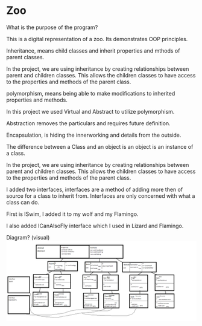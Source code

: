 # Zoo

What is the purpose of the program?

This is a digital representation of a zoo.  Its demonstrates OOP principles. 

Inheritance, means child classes and inherit properties and mthods of parent classes.

In the project, we are using inheritance by creating relationships between parent and children classes.  This allows the children classes to have access to the properties and methods of the parent class.


polymorphism, means being able to make modifications to inherited properties and methods.

In this project we used Virtual and Abstract to utilize polymorphism.

Abstraction removes the particulars and requires future definition.

Encapsulation, is hiding the innerworking and details from the outside.

The difference between a Class and an object is an object is an instance of a class.

In the project, we are using inheritance by creating relationships between parent and children classes.  This allows the children classes to have access to the properties and methods of the parent class.


I added two interfaces, interfaces are a method of adding more then of source for a class to inherit from.  Interfaces are only concerned with what a class can do.

First is ISwim, I added it to my wolf and my Flamingo.

I also added ICanAlsoFly interface which I used in Lizard and Flamingo.

Diagram? (visual)
![image](https://github.com/omence/Zoo/blob/master/Zoo.png)